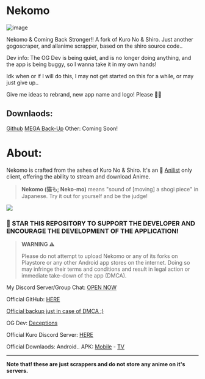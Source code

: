 # Nekomo

![image](https://github.com/MarshMeadow/kuro-no-reborn/assets/88599122/8b8045aa-3de6-41a3-b613-ff8e464a35fd)

Nekomo & Coming Back Stronger!! A fork of Kuro No & Shiro. Just another gogoscraper, and allanime scrapper, based on the shiro source code..

Dev info: The OG Dev is being quiet, and is no longer doing anything, and the app is being buggy, so I wanna take it in my own hands! 

Idk when or if I will do this, I may not get started on this for a while, or may just give up..

Give me ideas to rebrand, new app name and logo! Please 🙏🥺

**Downlaods:**
----
[Github](https://github.com/MarshMeadow/Nekomo/releases)
[MEGA Back-Up](https://mega.nz/folder/tD9ilL5Q#gjDd7fhsSWkPdicStaQYqg)
Other: Coming Soon!

# **About:**

Nekomo is crafted from the ashes of Kuro No & Shiro. It's an 🎌 [Anilist](https://anilist.co/) only client, offering the ability to stream and download Anime.

> **Nekomo (猫も; Neko-mo)** means "sound of [moving] a shogi piece" in Japanese. Try it out for yourself and be the judge!

<a href="https://ko-fi.com/marshmeadow"><img src="https://img.buymeacoffee.com/button-api/?text=Buy me a coffee&emoji=&slug=rebelonion&button_colour=FFDD00&font_colour=000000&font_family=Poppins&outline_colour=000000&coffee_colour=ffffff" /></a>

### 🚀 STAR THIS REPOSITORY TO SUPPORT THE DEVELOPER AND ENCOURAGE THE DEVELOPMENT OF THE APPLICATION!

> **WARNING ⚠️**
> 
> Please do not attempt to upload Nekomo or any of its forks on Playstore or any other Android app stores on the internet. Doing so may infringe their terms and conditions and result in legal action or immediate take-down of the app (DMCA).

My Discord Server/Group Chat: [OPEN NOW](https://discord.com/invite/E4Ezmgg7Ka)

Official GitHub: [HERE](https://github.com/deceptions/no)

[Official backup just in case of DMCA :)](https://gitee.com/deceptionss/no)

OG Dev: [Deceptions](https://github.com/deceptions)

Official Kuro Discord Server: [HERE](https://discord.gg/YgeFkTMmxh)

Official Downlaods: Android.. APK: [Mobile](https://github.com/deceptions/no/releases/download/2.2.3/2.2.3.apk) - [TV](https://github.com/deceptions/no/releases/download/2.2.3/2.2.3-TV.apk)

----

**Note that! these are just scrappers and do not store any anime on it's servers.**
